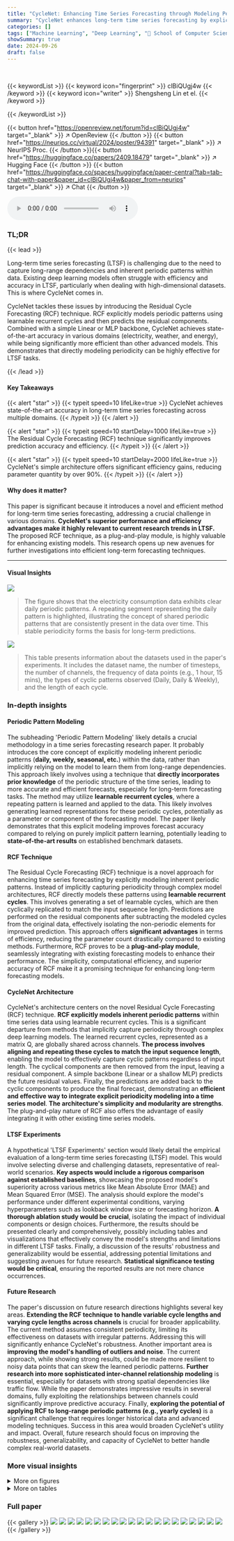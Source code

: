 ```yaml
---
title: "CycleNet: Enhancing Time Series Forecasting through Modeling Periodic Patterns"
summary: "CycleNet enhances long-term time series forecasting by explicitly modeling inherent periodic patterns using a novel Residual Cycle Forecasting technique, achieving state-of-the-art accuracy and effici..."
categories: []
tags: ["Machine Learning", "Deep Learning", "🏢 School of Computer Science and Engineering, South China University of Technology",]
showSummary: true
date: 2024-09-26
draft: false
---
```


<br>

{{< keywordList >}}
{{< keyword icon="fingerprint" >}} clBiQUgj4w {{< /keyword >}}
{{< keyword icon="writer" >}} Shengsheng Lin et el. {{< /keyword >}}
 
{{< /keywordList >}}

{{< button href="https://openreview.net/forum?id=clBiQUgj4w" target="_blank" >}}
↗ OpenReview
{{< /button >}}
{{< button href="https://neurips.cc/virtual/2024/poster/94391" target="_blank" >}}
↗ NeurIPS Proc.
{{< /button >}}{{< button href="https://huggingface.co/papers/2409.18479" target="_blank" >}}
↗ Hugging Face
{{< /button >}}
{{< button href="https://huggingface.co/spaces/huggingface/paper-central?tab=tab-chat-with-paper&paper_id=clBiQUgj4w&paper_from=neurips" target="_blank" >}}
↗ Chat
{{< /button >}}



<audio controls>
    <source src="https://ai-paper-reviewer.com/clBiQUgj4w/podcast.wav" type="audio/wav">
    Your browser does not support the audio element.
</audio>


### TL;DR


{{< lead >}}

Long-term time series forecasting (LTSF) is challenging due to the need to capture long-range dependencies and inherent periodic patterns within data.  Existing deep learning models often struggle with efficiency and accuracy in LTSF, particularly when dealing with high-dimensional datasets.  This is where CycleNet comes in.

CycleNet tackles these issues by introducing the Residual Cycle Forecasting (RCF) technique. RCF explicitly models periodic patterns using learnable recurrent cycles and then predicts the residual components. Combined with a simple Linear or MLP backbone, CycleNet achieves state-of-the-art accuracy in various domains (electricity, weather, and energy), while being significantly more efficient than other advanced models. This demonstrates that directly modeling periodicity can be highly effective for LTSF tasks.

{{< /lead >}}


#### Key Takeaways

{{< alert "star" >}}
{{< typeit speed=10 lifeLike=true >}} CycleNet achieves state-of-the-art accuracy in long-term time series forecasting across multiple domains. {{< /typeit >}}
{{< /alert >}}

{{< alert "star" >}}
{{< typeit speed=10 startDelay=1000 lifeLike=true >}} The Residual Cycle Forecasting (RCF) technique significantly improves prediction accuracy and efficiency. {{< /typeit >}}
{{< /alert >}}

{{< alert "star" >}}
{{< typeit speed=10 startDelay=2000 lifeLike=true >}} CycleNet's simple architecture offers significant efficiency gains, reducing parameter quantity by over 90%. {{< /typeit >}}
{{< /alert >}}

#### Why does it matter?
This paper is significant because it introduces a novel and efficient method for long-term time series forecasting, addressing a crucial challenge in various domains.  **CycleNet's superior performance and efficiency advantages make it highly relevant to current research trends in LTSF.** The proposed RCF technique, as a plug-and-play module, is highly valuable for enhancing existing models. This research opens up new avenues for further investigations into efficient long-term forecasting techniques.

------
#### Visual Insights



![](https://ai-paper-reviewer.com/clBiQUgj4w/figures_1_1.jpg)

> The figure shows that the electricity consumption data exhibits clear daily periodic patterns.  A repeating segment representing the daily pattern is highlighted, illustrating the concept of shared periodic patterns that are consistently present in the data over time.  This stable periodicity forms the basis for long-term predictions.





![](https://ai-paper-reviewer.com/clBiQUgj4w/tables_4_1.jpg)

> This table presents information about the datasets used in the paper's experiments. It includes the dataset name, the number of timesteps, the number of channels, the frequency of data points (e.g., 1 hour, 15 mins), the types of cyclic patterns observed (Daily, Daily & Weekly), and the length of each cycle.





### In-depth insights


#### Periodic Pattern Modeling
The subheading 'Periodic Pattern Modeling' likely details a crucial methodology in a time series forecasting research paper.  It probably introduces the core concept of explicitly modeling inherent periodic patterns (**daily, weekly, seasonal, etc.**) within the data, rather than implicitly relying on the model to learn them from long-range dependencies.  This approach likely involves using a technique that **directly incorporates prior knowledge** of the periodic structure of the time series, leading to more accurate and efficient forecasts, especially for long-term forecasting tasks. The method may utilize **learnable recurrent cycles**, where a repeating pattern is learned and applied to the data.  This likely involves generating learned representations for these periodic cycles, potentially as a parameter or component of the forecasting model.  The paper likely demonstrates that this explicit modeling improves forecast accuracy compared to relying on purely implicit pattern learning, potentially leading to **state-of-the-art results** on established benchmark datasets.

#### RCF Technique
The Residual Cycle Forecasting (RCF) technique is a novel approach for enhancing time series forecasting by explicitly modeling inherent periodic patterns.  Instead of implicitly capturing periodicity through complex model architectures, RCF directly models these patterns using **learnable recurrent cycles**.  This involves generating a set of learnable cycles, which are then cyclically replicated to match the input sequence length. Predictions are performed on the residual components after subtracting the modeled cycles from the original data, effectively isolating the non-periodic elements for improved prediction. This approach offers **significant advantages** in terms of efficiency, reducing the parameter count drastically compared to existing methods.  Furthermore, RCF proves to be a **plug-and-play module**, seamlessly integrating with existing forecasting models to enhance their performance. The simplicity, computational efficiency, and superior accuracy of RCF make it a promising technique for enhancing long-term forecasting models.

#### CycleNet Architecture
CycleNet's architecture centers on the novel Residual Cycle Forecasting (RCF) technique.  **RCF explicitly models inherent periodic patterns** within time series data using learnable recurrent cycles.  This is a significant departure from methods that implicitly capture periodicity through complex deep learning models. The learned recurrent cycles, represented as a matrix Q, are globally shared across channels.  **The process involves aligning and repeating these cycles to match the input sequence length**, enabling the model to effectively capture cyclic patterns regardless of input length. The cyclical components are then removed from the input, leaving a residual component. A simple backbone (Linear or a shallow MLP) predicts the future residual values. Finally, the predictions are added back to the cyclic components to produce the final forecast, demonstrating an **efficient and effective way to integrate explicit periodicity modeling into a time series model**.  **The architecture's simplicity and modularity are strengths**. The plug-and-play nature of RCF also offers the advantage of easily integrating it with other existing time series models.

#### LTSF Experiments
A hypothetical 'LTSF Experiments' section would likely detail the empirical evaluation of a long-term time series forecasting (LTSF) model.  This would involve selecting diverse and challenging datasets, representative of real-world scenarios.  **Key aspects would include a rigorous comparison against established baselines**, showcasing the proposed model's superiority across various metrics like Mean Absolute Error (MAE) and Mean Squared Error (MSE).  The analysis should explore the model's performance under different experimental conditions, varying hyperparameters such as lookback window size or forecasting horizon.  **A thorough ablation study would be crucial**, isolating the impact of individual components or design choices.  Furthermore, the results should be presented clearly and comprehensively, possibly including tables and visualizations that effectively convey the model's strengths and limitations in different LTSF tasks. Finally, a discussion of the results' robustness and generalizability would be essential, addressing potential limitations and suggesting avenues for future research.  **Statistical significance testing would be critical**, ensuring the reported results are not mere chance occurrences.

#### Future Research
The paper's discussion on future research directions highlights several key areas.  **Extending the RCF technique to handle variable cycle lengths and varying cycle lengths across channels** is crucial for broader applicability. The current method assumes consistent periodicity, limiting its effectiveness on datasets with irregular patterns.  Addressing this will significantly enhance CycleNet's robustness.  Another important area is **improving the model's handling of outliers and noise**. The current approach, while showing strong results, could be made more resilient to noisy data points that can skew the learned periodic patterns.  **Further research into more sophisticated inter-channel relationship modeling** is essential, especially for datasets with strong spatial dependencies like traffic flow.  While the paper demonstrates impressive results in several domains, fully exploiting the relationships between channels could significantly improve predictive accuracy. Finally, **exploring the potential of applying RCF to long-range periodic patterns (e.g., yearly cycles)** is a significant challenge that requires longer historical data and advanced modeling techniques.  Success in this area would broaden CycleNet's utility and impact.  Overall, future research should focus on improving the robustness, generalizability, and capacity of CycleNet to better handle complex real-world datasets.


### More visual insights

<details>
<summary>More on figures
</summary>


![](https://ai-paper-reviewer.com/clBiQUgj4w/figures_2_1.jpg)

> This figure illustrates the architecture of CycleNet, a time series forecasting model.  It shows how the model uses learnable recurrent cycles to model periodic patterns in the input time series data. The input data is first processed to remove the cyclic components, leaving only the residual components. These residuals are then passed through a linear layer or a multi-layer perceptron (MLP) to obtain predictions for the residual components. Finally, the predicted residual components are added back to the cyclic components to obtain the final predictions. The figure shows three input channels (D=3) for illustrative purposes.


![](https://ai-paper-reviewer.com/clBiQUgj4w/figures_3_1.jpg)

> This figure illustrates how the learnable recurrent cycles Q are aligned and repeated to obtain the cyclic components Ct-L+1:t and Ct+1:t+H for the input and output sequences, respectively.  The left side shows the input sequence with its cyclic components. The middle shows the process of alignment and repetition of the learnable recurrent cycles Q to generate the cyclic components for the input sequence. The right side shows the process of alignment and repetition of the learnable recurrent cycles Q to generate the cyclic components for the predicted output sequence.  The alignment is done by rolling (shifting) Q based on the modulo operation of t and the cycle length W. The repetition is done to match the required length of the subsequence.


![](https://ai-paper-reviewer.com/clBiQUgj4w/figures_8_1.jpg)

> This figure illustrates how the recurrent cycles Q are aligned and repeated to obtain the cyclic components C needed for the Residual Cycle Forecasting (RCF) technique in CycleNet.  The figure shows that the recurrent cycles Q are first aligned (or rolled) to match the current time step. Then, they are repeated multiple times and concatenated to obtain the desired length of cyclic components to match the input or output length of the model. This process ensures that the cyclic components are correctly aligned with the original time series data.


![](https://ai-paper-reviewer.com/clBiQUgj4w/figures_8_2.jpg)

> This figure compares the performance of CycleNet against other state-of-the-art models across varying lookback lengths, while maintaining a fixed forecast horizon of 96.  It shows how the prediction accuracy (measured by MSE) changes for each model as the amount of historical data used for prediction increases.  This allows one to assess the impact of the length of historical data on the effectiveness of each model.


![](https://ai-paper-reviewer.com/clBiQUgj4w/figures_16_1.jpg)

> This figure illustrates how the learnable recurrent cycles Q are aligned and repeated to obtain equivalent sub-sequences for the cyclic components in the Residual Cycle Forecasting (RCF) technique.  The original input sequence has length L, and the prediction horizon is H. The cycle length is W. The figure shows how the cycles Q are aligned (shifted) based on the current time step (t mod W) and repeated (L/W) or (H/W) times for the input and the prediction, respectively, to create the corresponding cyclic components C for the input and the prediction. This ensures that the model appropriately captures the periodic patterns for the given input sequence and horizon.


![](https://ai-paper-reviewer.com/clBiQUgj4w/figures_17_1.jpg)

> This figure illustrates how the learnable recurrent cycles Q are aligned and repeated to obtain equivalent sub-sequences for the input and output of the backbone.  Because the cyclic components C are virtually generated from Q, appropriate alignments and repetitions of Q are needed to match the lengths of the input and output sequences.  The figure visually shows how the process is done. 


</details>




<details>
<summary>More on tables
</summary>


![](https://ai-paper-reviewer.com/clBiQUgj4w/tables_5_1.jpg)
> This table presents the main results of the paper, comparing the performance of CycleNet against other state-of-the-art models on multiple long-term time series forecasting tasks.  The table shows Mean Squared Error (MSE) and Mean Absolute Error (MAE) metrics, averaged across different prediction horizons, for several benchmark datasets.  The best and second-best results are highlighted for clarity.

![](https://ai-paper-reviewer.com/clBiQUgj4w/tables_5_2.jpg)
> This table compares the efficiency of CycleNet against other state-of-the-art time series forecasting models.  The comparison includes the number of parameters, the number of multiply-accumulate operations (MACs), and the average training time per epoch.  The results show that CycleNet achieves significant efficiency gains compared to other models while maintaining competitive performance. The RCF component itself introduces minimal computational overhead.

![](https://ai-paper-reviewer.com/clBiQUgj4w/tables_6_1.jpg)
> This table presents a comparison of the CycleNet model's performance against several state-of-the-art time series forecasting models on multiple multivariate datasets.  The evaluation metrics used are Mean Squared Error (MSE) and Mean Absolute Error (MAE).  The look-back length (L) is consistently set to 96 across all models and datasets.  The results shown are averages across multiple prediction horizons (H). The best performing model for each metric and dataset is highlighted in bold, with the second-best underlined.  Additional results with longer look-back lengths are available in the appendix.

![](https://ai-paper-reviewer.com/clBiQUgj4w/tables_7_1.jpg)
> This table compares the performance of CycleNet's RCF technique against other seasonal-trend decomposition (STD) methods.  The experiment uses a simple linear model as a baseline to isolate the impact of the STD method.  The results show that RCF outperforms other methods, especially on datasets with strong periodicity, demonstrating its effectiveness in extracting and utilizing periodic patterns for time series forecasting. The table shows MSE and MAE metrics averaged across four different forecast horizons.

![](https://ai-paper-reviewer.com/clBiQUgj4w/tables_7_2.jpg)
> This table shows the performance of the CycleNet/Linear model when the hyperparameter W (cycle length in the RCF technique) is varied. The forecast horizon is fixed at 96. The results are compared for different values of W and also against a model without RCF.  This demonstrates the impact of correctly setting the hyperparameter W to match the dataset's true cycle length for optimal performance. The table highlights that when W is set to the maximum cycle length of the data, RCF significantly improves performance compared to when W is set incorrectly or when RCF is not used at all.

![](https://ai-paper-reviewer.com/clBiQUgj4w/tables_18_1.jpg)
> This table presents a comparison of the CycleNet model's performance against other state-of-the-art time series forecasting models on multiple multivariate datasets.  The results are averaged across different prediction horizons (H), using a fixed look-back length (L) of 96.  The best and second-best performing models for each metric (MSE and MAE) are highlighted.

![](https://ai-paper-reviewer.com/clBiQUgj4w/tables_19_1.jpg)
> This table presents a comparison of the CycleNet model's performance against other state-of-the-art time series forecasting models on several multivariate datasets.  The models are evaluated using Mean Squared Error (MSE) and Mean Absolute Error (MAE) metrics across different prediction horizons (H).  The look-back length (L) is fixed at 96 for all models.  The best performing model for each metric and dataset is highlighted in bold, while the second-best is underlined.  More detailed results with longer look-back lengths are available in the appendix.

![](https://ai-paper-reviewer.com/clBiQUgj4w/tables_20_1.jpg)
> This table presents a comparison of the CycleNet model's performance against several state-of-the-art time series forecasting models on six multivariate datasets (ETTh1, ETTh2, ETTm1, ETTm2, Electricity, Solar-Energy, and Traffic).  The results are averaged across different prediction horizons (H) with a fixed lookback length (L=96).  The best and second-best performing models for each dataset are highlighted.

![](https://ai-paper-reviewer.com/clBiQUgj4w/tables_21_1.jpg)
> This ablation study investigates the impact of instance normalization (RevIN) on CycleNet's performance.  It compares CycleNet with and without RevIN, using both Linear and MLP backbones. The results are presented for various datasets and forecast horizons, illustrating how RevIN contributes to overall performance, although its impact varies across different datasets.  The table also includes results from RLinear and RMLP as baselines for comparison.

![](https://ai-paper-reviewer.com/clBiQUgj4w/tables_22_1.jpg)
> This table presents the main results of the paper, comparing the performance of CycleNet against other state-of-the-art models on several multivariate long-term time series forecasting datasets.  The results are averaged across multiple prediction horizons (H) with a fixed lookback length (L). The best performing model for each metric and dataset is highlighted in bold, and the second-best is underlined.

![](https://ai-paper-reviewer.com/clBiQUgj4w/tables_22_2.jpg)
> This table provides details of the datasets used in the paper's experiments. It lists the name of each dataset, the number of timesteps and channels, the sampling frequency, the type of cyclic patterns present (daily and/or weekly), and the length of these cycles. This information is crucial for understanding the experimental setup and the choice of hyperparameters in the CycleNet model, as the cycle length is used to determine the length of the learnable recurrent cycles.

</details>




### Full paper

{{< gallery >}}
<img src="https://ai-paper-reviewer.com/clBiQUgj4w/1.png" class="grid-w50 md:grid-w33 xl:grid-w25" />
<img src="https://ai-paper-reviewer.com/clBiQUgj4w/2.png" class="grid-w50 md:grid-w33 xl:grid-w25" />
<img src="https://ai-paper-reviewer.com/clBiQUgj4w/3.png" class="grid-w50 md:grid-w33 xl:grid-w25" />
<img src="https://ai-paper-reviewer.com/clBiQUgj4w/4.png" class="grid-w50 md:grid-w33 xl:grid-w25" />
<img src="https://ai-paper-reviewer.com/clBiQUgj4w/5.png" class="grid-w50 md:grid-w33 xl:grid-w25" />
<img src="https://ai-paper-reviewer.com/clBiQUgj4w/6.png" class="grid-w50 md:grid-w33 xl:grid-w25" />
<img src="https://ai-paper-reviewer.com/clBiQUgj4w/7.png" class="grid-w50 md:grid-w33 xl:grid-w25" />
<img src="https://ai-paper-reviewer.com/clBiQUgj4w/8.png" class="grid-w50 md:grid-w33 xl:grid-w25" />
<img src="https://ai-paper-reviewer.com/clBiQUgj4w/9.png" class="grid-w50 md:grid-w33 xl:grid-w25" />
<img src="https://ai-paper-reviewer.com/clBiQUgj4w/10.png" class="grid-w50 md:grid-w33 xl:grid-w25" />
<img src="https://ai-paper-reviewer.com/clBiQUgj4w/11.png" class="grid-w50 md:grid-w33 xl:grid-w25" />
<img src="https://ai-paper-reviewer.com/clBiQUgj4w/12.png" class="grid-w50 md:grid-w33 xl:grid-w25" />
<img src="https://ai-paper-reviewer.com/clBiQUgj4w/13.png" class="grid-w50 md:grid-w33 xl:grid-w25" />
<img src="https://ai-paper-reviewer.com/clBiQUgj4w/14.png" class="grid-w50 md:grid-w33 xl:grid-w25" />
<img src="https://ai-paper-reviewer.com/clBiQUgj4w/15.png" class="grid-w50 md:grid-w33 xl:grid-w25" />
<img src="https://ai-paper-reviewer.com/clBiQUgj4w/16.png" class="grid-w50 md:grid-w33 xl:grid-w25" />
<img src="https://ai-paper-reviewer.com/clBiQUgj4w/17.png" class="grid-w50 md:grid-w33 xl:grid-w25" />
<img src="https://ai-paper-reviewer.com/clBiQUgj4w/18.png" class="grid-w50 md:grid-w33 xl:grid-w25" />
<img src="https://ai-paper-reviewer.com/clBiQUgj4w/19.png" class="grid-w50 md:grid-w33 xl:grid-w25" />
<img src="https://ai-paper-reviewer.com/clBiQUgj4w/20.png" class="grid-w50 md:grid-w33 xl:grid-w25" />
{{< /gallery >}}